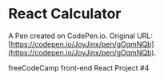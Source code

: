 # React Calculator

A Pen created on CodePen.io. Original URL: [https://codepen.io/JoyJinx/pen/gOqmNQb](https://codepen.io/JoyJinx/pen/gOqmNQb).

freeCodeCamp front-end React Project #4